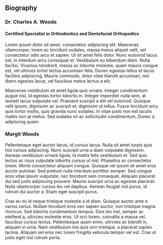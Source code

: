## Biography
### Dr. Charles A. Woods
#### Certified Specialist in Orthodontics and Dentofacial Orthopedics
Lorem ipsum dolor sit amet, consectetur adipiscing elit. Maecenas ullamcorper, lorem ac tincidunt sodales, massa metus aliquet velit, vel consectetur odio arcu et sapien. Ut sit amet felis dolor. Nunc euismod lacus est, in interdum arcu consequat et. Vestibulum eu bibendum diam. Nulla facilisi. Vivamus hendrerit, massa ac lobortis molestie, quam mauris congue est, vel ultrices tortor lectus accumsan felis. Donec egestas tellus et lacus facilisis adipiscing. Mauris commodo, dolor vitae blandit accumsan, nisi libero egestas lacus, vel faucibus metus lectus a elit.

Maecenas vestibulum sit amet ligula quis ornare. Integer condimentum augue nisl, id egestas tortor lobortis in. Integer imperdiet nulla sem, at laoreet lacus vulputate vel. Praesent suscipit a elit vel euismod. Quisque velit ipsum, dignissim ac suscipit et, dignissim ut tellus. Fusce tincidunt arcu quis tortor mollis, quis gravida nunc sodales. In vitae justo non est iaculis mattis non at metus. Sed sodales mi ac sollicitudin condimentum. Donec a adipiscing quam.

### Margit Woods
Pellentesque eget auctor lacus, id cursus lacus. Nulla sit amet turpis quis nisi cursus adipiscing. Nunc suscipit urna a diam vulputate dignissim. Aenean vestibulum ornare ligula, id mattis felis vestibulum et. Sed quis lectus ac risus vulputate lobortis cursus ut nisl. Phasellus ac consectetur lorem. Morbi consectetur aliquam congue. Quisque vel ipsum sit amet eros auctor pulvinar. Sed pretium nulla interdum porttitor semper. Sed congue eros vitae ipsum vulputate, nec tincidunt sem consequat. Aliquam placerat dui sed justo adipiscing posuere. Mauris suscipit urna ac egestas placerat. Nulla ullamcorper cursus leo vel dapibus. Aenean feugiat nisl purus, id rutrum dui auctor a. Etiam eget suscipit purus.

Cras eu mi id neque tristique molestie a id diam. Quisque auctor ante a varius varius. Nullam tincidunt eros nec sapien auctor, non tristique magna rhoncus. Sed lobortis condimentum tempus. Duis leo nisl, semper ac eleifend a, ultricies molestie eros. Ut orci lorem, convallis a massa vel, faucibus cursus lectus. Pellentesque quam enim, ultricies ac blandit in, aliquam in urna. Nam vestibulum nisi quis orci tristique, a placerat sapien lacinia. Aliquam vel eros nec lorem fringilla vehicula tempor vel est. Cras ut justo eget nisl rutrum porta.
